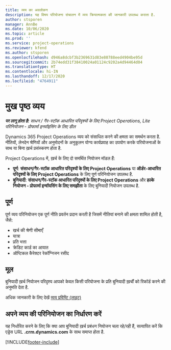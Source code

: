```yaml
---
title: व्यय का अवलोकन
description: यह विषय परियोजना संचालन में व्यय क्रियात्मकता की जानकारी उपलब्ध कराता है.
author: stsporen
manager: AnnBe
ms.date: 10/06/2020
ms.topic: article
ms.prod: ''
ms.service: project-operations
ms.reviewer: kfend
ms.author: stsporen
ms.openlocfilehash: d946a8dcbf3b2369631d83e80788eed4904be95d
ms.sourcegitcommit: 2b74edd31f38410024a01124c9202a4d94464d04
ms.translationtype: HT
ms.contentlocale: hi-IN
ms.lasthandoff: 12/17/2020
ms.locfileid: "4764911"
---
```

# <a name="expense-home-page"></a>मुख पृष्ठ व्यय

_**पर लागू होता है:** साधन / गैर-स्टॉक आधारित परिदृश्यों के लिए Project Operations, Lite परिनियोजन - प्रोफार्मा इनवॉइसिंग के लिए डील_


Dynamics 365 Project Operations व्यय को संसाधित करने की क्षमता का समर्थन करता है. नीतियों, लेनदेन श्रेणियों और अनुमोदनों के अनुकूलन योग्य कार्यप्रवाह का उपयोग करके परियोजनाओं के साथ या बिना ख़र्च प्रसंस्करण होता है.

Project Operations में, ख़र्च के लिए दो समर्थित नियोजन मॉडल हैं: 

- **पूर्ण**: **संसाधन/गैर-स्टॉक आधारित परिदृश्यों के लिए Project Operations** या **ऑर्डर-आधारित परिदृश्यों के लिए Project Operations** के लिए पूर्ण परिनियोजन उपलब्ध है.
- **बुनियादी**: **संसाधन/गैर-स्टॉक आधारित परिदृश्यों के लिए Project Operations** और **हल्के नियोजन - प्रोफार्मा इन्वॉयसिंग के लिए समझौता** के लिए बुनियादी नियोजन उपलब्ध है.

## <a name="full"></a>पूर्ण 
पूर्ण व्यय परिनियोजन एक पूर्ण नीति प्रवर्तन प्रदान करती है जिसमें नीतियां बनाने की क्षमता शामिल होती है, जैसे:

  - खर्च की श्रेणी सीमाएँ
  - यात्रा
  - प्रति भत्ता
  - क्रेडिट कार्ड का आयात
  - ऑप्टिकल कैरेक्टर रेकॉग्निजन रसीद

## <a name="basic"></a>मूल 
बुनियादी ख़र्च नियोजन परिदृश्य आपको केवल किसी परियोजना के प्रति बुनियादी ख़र्चों को रिकॉर्ड करने की अनुमति देता है. 

अधिक जानकारी के लिए देखें [व्यय प्रविष्टि (लाइट)](basic-expense.md)

## <a name="determine-your-expense-deployment"></a>अपने व्यय की परिनियोजन का निर्धारण करें
यह निर्धारित करने के लिए कि क्या आप बुनियादी ख़र्च प्रबंधन नियोजन चला रहे/रही हैं, सत्यापित करें कि एड्रेस URL **.crm.dynamics.com** के साथ समाप्त होता है. 


[!INCLUDE[footer-include](../includes/footer-banner.md)]